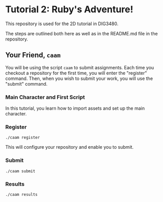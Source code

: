 # Tutorial 2: Ruby's Adventure!

This repository is used for the 2D tutorial in DIG3480.

The steps are outlined both here as well as in the README.md file in the repository.

## Your Friend, `caam`

You will be using the script `caam` to submit assignments. Each time you checkout a repository for the first time, you will enter the "register" command. Then, when you wish to submit your work, you will use the "submit" command.

### Main Character and First Script
In this tutorial, you learn how to import assets and set up the main character.
###  

### Register

`./caam register`

This will configure your repository and enable you to submit.

### Submit

`./caam submit`

### Results

`./caam results`

